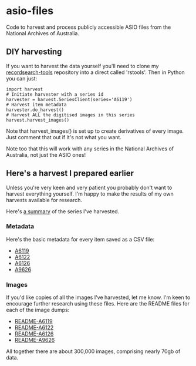 # asio-files
Code to harvest and process publicly accessible ASIO files from the National Archives of Australia.

## DIY harvesting

If you want to harvest the data yourself you'll need to clone my [recordsearch-tools](https://github.com/wragge/recordsearch_tools) repository into a direct called 'rstools'. Then in Python you can just:

````
import harvest
# Initiate harvester with a series id
harvester = harvest.SeriesClient(series='A6119')
# Harvest item metadata
harvester.do_harvest()
# Harvest ALL the digitised images in this series
harvest.harvest_images()
````

Note that harvest_images() is set up to create derivatives of every image. Just comment that out if it's not what you want.

Note too that this will work with any series in the National Archives of Australia, not just the ASIO ones!

## Here's a harvest I prepared earlier

Unless you're very keen and very patient you probably don't want to harvest everything yourself. I'm happy to make the results of my own harvests available for research.

Here's [a summary](https://github.com/wragge/asio-files/blob/master/data/series_summary.csv) of the series I've harvested.

### Metadata

Here's the basic metadata for every item saved as a CSV file:

* [A6119](https://github.com/wragge/asio-files/blob/master/data/A6119.csv)
* [A6122](https://github.com/wragge/asio-files/blob/master/data/A6122.csv)
* [A6126](https://github.com/wragge/asio-files/blob/master/data/A6126.csv)
* [A9626](https://github.com/wragge/asio-files/blob/master/data/A9626.csv)

### Images

If you'd like copies of all the images I've harvested, let me know. I'm keen to encourage further research using these files. Here are the README files for each of the image dumps:

* [README-A6119](https://github.com/wragge/asio-files/blob/master/docs/README-A6119.md)
* [README-A6122](https://github.com/wragge/asio-files/blob/master/docs/README-A6122.md)
* [README-A6126](https://github.com/wragge/asio-files/blob/master/docs/README-A6126.md)
* [README-A9626](https://github.com/wragge/asio-files/blob/master/docs/README-A9626.md)

All together there are about 300,000 images, comprising nearly 70gb of data.



